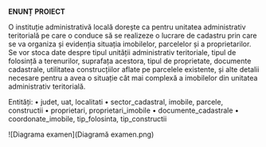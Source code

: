 **ENUNȚ PROIECT**

O instituție administrativă locală dorește ca pentru unitatea administrativ teritorială pe care o conduce să se realizeze o lucrare de cadastru prin care se va organiza și evidenția situația imobilelor, parcelelor și a proprietarilor. Se vor stoca date despre tipul unității administrativ teritoriale, tipul de folosință a terenurilor, suprafața acestora, tipul de proprietate, documente cadastrale, utilitatea construcțiilor aflate pe parcelele existente, și alte detalii necesare pentru a avea o situație cât mai complexă a imobilelor din unitatea administrativ teritorială.

Entități:
•	judet, uat, localitati
•	sector_cadastral, imobile, parcele, constructii
•	proprietari, proprietari_imobile
•	documente_cadastrale
•	coordonate_imobile, tip_folosinta, tip_constructii

![Diagrama examen](Diagramă examen.png)
